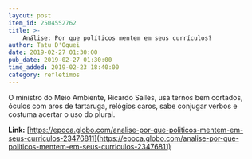 ```yaml
---
layout: post
item_id: 2504552762
title: >-
    Análise: Por que políticos mentem em seus currículos?
author: Tatu D'Oquei
date: 2019-02-27 01:30:00
pub_date: 2019-02-27 01:30:00
time_added: 2019-02-23 18:40:00
category: refletimos
---
```


O ministro do Meio Ambiente, Ricardo Salles, usa ternos bem cortados, óculos com aros de tartaruga, relógios caros, sabe conjugar verbos e costuma acertar o uso do plural.

**Link:** [https://epoca.globo.com/analise-por-que-politicos-mentem-em-seus-curriculos-23476811](https://epoca.globo.com/analise-por-que-politicos-mentem-em-seus-curriculos-23476811)

